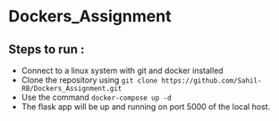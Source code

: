 # Dockers_Assignment


## Steps to run :
   * Connect to a linux system with git and docker installed 
   * Clone the repository using `git clone https://github.com/Sahil-RB/Dockers_Assignment.git`
   * Use the command `docker-compose up -d` 
   * The flask app will be up and running on port 5000 of the local host.
